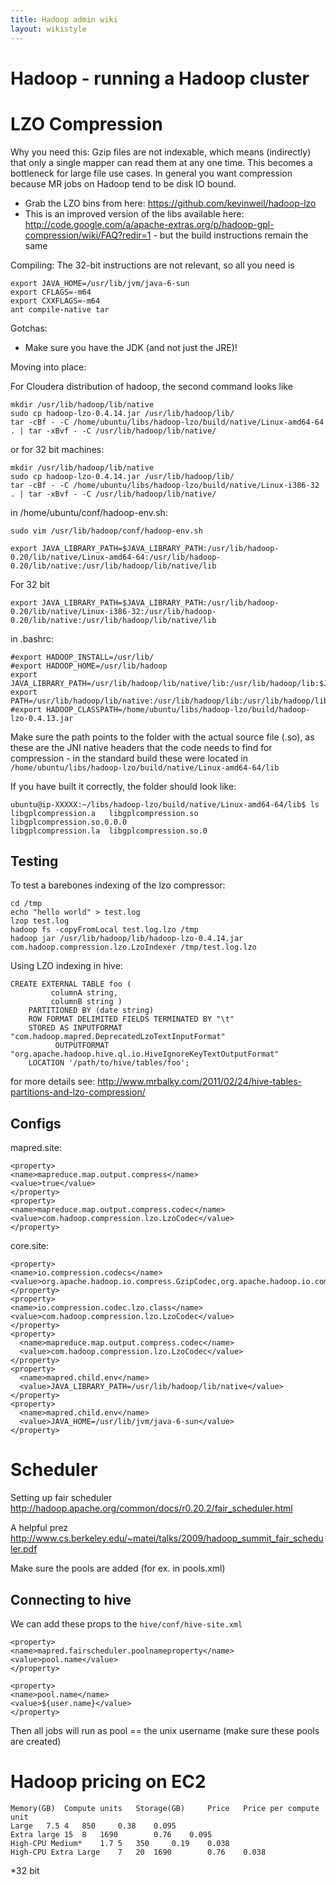 ```yaml
---
title: Hadoop admin wiki
layout: wikistyle
---
```



Hadoop - running a Hadoop cluster
================================

LZO Compression
================

Why you need this: Gzip files are not indexable, which means (indirectly) that only a single mapper can read them at any one time. This becomes a bottleneck for large file use cases. In general you want compression because MR jobs on Hadoop tend to be disk IO bound.


* Grab the LZO bins from here: https://github.com/kevinweil/hadoop-lzo
* This is an improved version of the libs available here: http://code.google.com/a/apache-extras.org/p/hadoop-gpl-compression/wiki/FAQ?redir=1 - but the build instructions remain the same

Compiling:
The 32-bit instructions are not relevant, so all you need is
    
    export JAVA_HOME=/usr/lib/jvm/java-6-sun
    export CFLAGS=-m64
    export CXXFLAGS=-m64
    ant compile-native tar


Gotchas:
* Make sure you have the JDK (and not just the JRE)!

Moving into place:

For Cloudera distribution of hadoop, the second command looks like
    
    mkdir /usr/lib/hadoop/lib/native
    sudo cp hadoop-lzo-0.4.14.jar /usr/lib/hadoop/lib/
    tar -cBf - -C /home/ubuntu/libs/hadoop-lzo/build/native/Linux-amd64-64 . | tar -xBvf - -C /usr/lib/hadoop/lib/native/

or for 32 bit machines:

    mkdir /usr/lib/hadoop/lib/native
    sudo cp hadoop-lzo-0.4.14.jar /usr/lib/hadoop/lib/
    tar -cBf - -C /home/ubuntu/libs/hadoop-lzo/build/native/Linux-i386-32 . | tar -xBvf - -C /usr/lib/hadoop/lib/native/


in /home/ubuntu/conf/hadoop-env.sh:

    sudo vim /usr/lib/hadoop/conf/hadoop-env.sh

    export JAVA_LIBRARY_PATH=$JAVA_LIBRARY_PATH:/usr/lib/hadoop-0.20/lib/native/Linux-amd64-64:/usr/lib/hadoop-0.20/lib/native:/usr/lib/hadoop/lib/native/lib

For 32 bit

    export JAVA_LIBRARY_PATH=$JAVA_LIBRARY_PATH:/usr/lib/hadoop-0.20/lib/native/Linux-i386-32:/usr/lib/hadoop-0.20/lib/native:/usr/lib/hadoop/lib/native/lib


in .bashrc:

    #export HADOOP_INSTALL=/usr/lib/
    #export HADOOP_HOME=/usr/lib/hadoop
    export JAVA_LIBRARY_PATH=/usr/lib/hadoop/lib/native/lib:/usr/lib/hadoop/lib:$JAVA_LIBRARY_PATH
    export PATH=/usr/lib/hadoop/lib/native:/usr/lib/hadoop/lib:/usr/lib/hadoop/lib/native/lib:$PATH
    #export HADOOP_CLASSPATH=/home/ubuntu/libs/hadoop-lzo/build/hadoop-lzo-0.4.13.jar
    

Make sure the path points to the folder with the actual source file (.so), as these are the JNI native headers that the code needs to find for compression - in the standard build these were located in `/home/ubuntu/libs/hadoop-lzo/build/native/Linux-amd64-64/lib`

If you have built it correctly, the folder should look like:

    ubuntu@ip-XXXXX:~/libs/hadoop-lzo/build/native/Linux-amd64-64/lib$ ls
    libgplcompression.a   libgplcompression.so    libgplcompression.so.0.0.0
    libgplcompression.la  libgplcompression.so.0


Testing
----------

To test a barebones indexing of the lzo compressor:

    cd /tmp
    echo "hello world" > test.log
    lzop test.log
    hadoop fs -copyFromLocal test.log.lzo /tmp
    hadoop jar /usr/lib/hadoop/lib/hadoop-lzo-0.4.14.jar com.hadoop.compression.lzo.LzoIndexer /tmp/test.log.lzo


Using LZO indexing in hive:

    CREATE EXTERNAL TABLE foo (
             columnA string,
             columnB string )
        PARTITIONED BY (date string)
        ROW FORMAT DELIMITED FIELDS TERMINATED BY "\t"
        STORED AS INPUTFORMAT "com.hadoop.mapred.DeprecatedLzoTextInputFormat"
              OUTPUTFORMAT "org.apache.hadoop.hive.ql.io.HiveIgnoreKeyTextOutputFormat"
        LOCATION '/path/to/hive/tables/foo';

for more details see: http://www.mrbalky.com/2011/02/24/hive-tables-partitions-and-lzo-compression/


Configs
-------------

mapred.site:

    <property>
    <name>mapreduce.map.output.compress</name>
    <value>true</value>
    </property>
    <property>
    <name>mapreduce.map.output.compress.codec</name>
    <value>com.hadoop.compression.lzo.LzoCodec</value>
    </property>

core.site:

    <property>
    <name>io.compression.codecs</name>
    <value>org.apache.hadoop.io.compress.GzipCodec,org.apache.hadoop.io.compress.DefaultCodec,org.apache.hadoop.io.compress.BZip2Codec,com.hadoop.compression.lzo.LzoCodec,com.hadoop.compression.lzo.LzopCodec</value>
    </property>
    <property>
    <name>io.compression.codec.lzo.class</name>
    <value>com.hadoop.compression.lzo.LzoCodec</value>
    </property>
    <property>
      <name>mapreduce.map.output.compress.codec</name>
      <value>com.hadoop.compression.lzo.LzoCodec</value>
    </property>
    <property>
      <name>mapred.child.env</name>
      <value>JAVA_LIBRARY_PATH=/usr/lib/hadoop/lib/native</value>
    </property>
    <property>
      <name>mapred.child.env</name>
      <value>JAVA_HOME=/usr/lib/jvm/java-6-sun</value>
    </property>





Scheduler
=============

Setting up fair scheduler
    http://hadoop.apache.org/common/docs/r0.20.2/fair_scheduler.html

A helpful prez
    http://www.cs.berkeley.edu/~matei/talks/2009/hadoop_summit_fair_scheduler.pdf

Make sure the pools are added (for ex. in pools.xml)


Connecting to hive
------------------

We can add these props to the `hive/conf/hive-site.xml`

    <property>
    <name>mapred.fairscheduler.poolnameproperty</name>
    <value>pool.name</value>
    </property>

    <property>
    <name>pool.name</name>
    <value>${user.name}</value>
    </property>

Then all jobs will run as pool == the unix username (make sure these
pools are created)



Hadoop pricing on EC2
========================

    Memory(GB)	Compute units	Storage(GB)		Price	Price per compute unit
    Large	7.5	4	850		0.38	0.095
    Extra large	15	8	1690		0.76	0.095
    High-CPU Medium*	1.7	5	350		0.19	0.038
    High-CPU Extra Large	7	20	1690		0.76	0.038

*32 bit

<script type="text/javascript">

  var _gaq = _gaq || [];
  _gaq.push(['_setAccount', 'UA-36497876-1']);
  _gaq.push(['_setDomainName', 'github.com']);
  _gaq.push(['_setAllowLinker', true]);
  _gaq.push(['_trackPageview']);

  (function() {
    var ga = document.createElement('script'); ga.type = 'text/javascript'; ga.async = true;
    ga.src = ('https:' == document.location.protocol ? 'https://ssl' : 'http://www') + '.google-analytics.com/ga.js';
    var s = document.getElementsByTagName('script')[0]; s.parentNode.insertBefore(ga, s);
  })();

</script>

